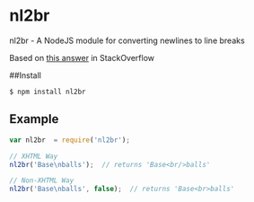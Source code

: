 nl2br
=====

nl2br - A NodeJS module for converting newlines to line breaks

Based on [this answer](http://stackoverflow.com/a/7467863/2422457) in StackOverflow

##Install

```
$ npm install nl2br
```

## Example ##
```javascript
var nl2br  = require('nl2br');

// XHTML Way
nl2br('Base\nballs');  // returns 'Base<br/>balls'

// Non-XHTML Way
nl2br('Base\nballs', false);  // returns 'Base<br>balls'
```

